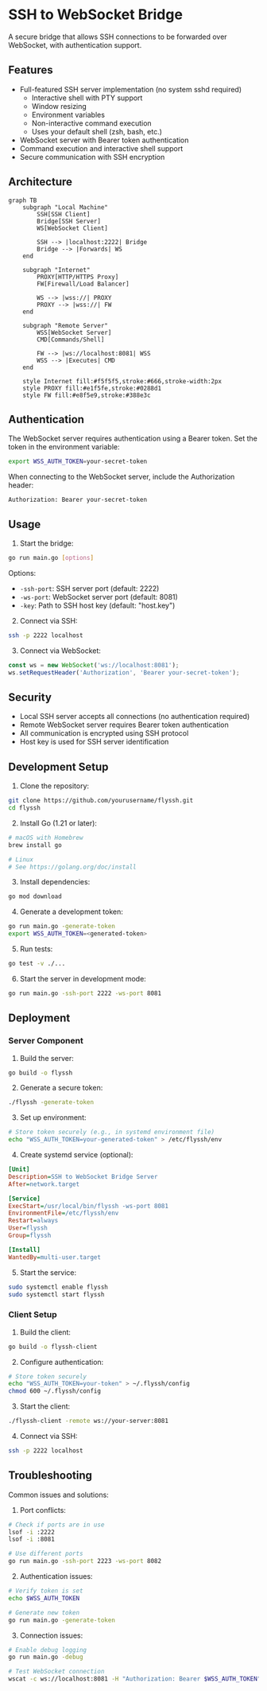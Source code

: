 # SSH to WebSocket Bridge

A secure bridge that allows SSH connections to be forwarded over WebSocket, with authentication support.

## Features

- Full-featured SSH server implementation (no system sshd required)
  * Interactive shell with PTY support
  * Window resizing
  * Environment variables
  * Non-interactive command execution
  * Uses your default shell (zsh, bash, etc.)
- WebSocket server with Bearer token authentication
- Command execution and interactive shell support
- Secure communication with SSH encryption

## Architecture

```mermaid
graph TB
    subgraph "Local Machine"
        SSH[SSH Client]
        Bridge[SSH Server]
        WS[WebSocket Client]
        
        SSH --> |localhost:2222| Bridge
        Bridge --> |Forwards| WS
    end

    subgraph "Internet"
        PROXY[HTTP/HTTPS Proxy]
        FW[Firewall/Load Balancer]
        
        WS --> |wss://| PROXY
        PROXY --> |wss://| FW
    end

    subgraph "Remote Server"
        WSS[WebSocket Server]
        CMD[Commands/Shell]
        
        FW --> |ws://localhost:8081| WSS
        WSS --> |Executes| CMD
    end

    style Internet fill:#f5f5f5,stroke:#666,stroke-width:2px
    style PROXY fill:#e1f5fe,stroke:#0288d1
    style FW fill:#e8f5e9,stroke:#388e3c
```

## Authentication

The WebSocket server requires authentication using a Bearer token. Set the token in the environment variable:

```bash
export WSS_AUTH_TOKEN=your-secret-token
```

When connecting to the WebSocket server, include the Authorization header:

```
Authorization: Bearer your-secret-token
```

## Usage

1. Start the bridge:
```bash
go run main.go [options]
```

Options:
- `-ssh-port`: SSH server port (default: 2222)
- `-ws-port`: WebSocket server port (default: 8081)
- `-key`: Path to SSH host key (default: "host.key")

2. Connect via SSH:
```bash
ssh -p 2222 localhost
```

3. Connect via WebSocket:
```javascript
const ws = new WebSocket('ws://localhost:8081');
ws.setRequestHeader('Authorization', 'Bearer your-secret-token');
```

## Security

- Local SSH server accepts all connections (no authentication required)
- Remote WebSocket server requires Bearer token authentication
- All communication is encrypted using SSH protocol
- Host key is used for SSH server identification

## Development Setup

1. Clone the repository:
```bash
git clone https://github.com/yourusername/flyssh.git
cd flyssh
```

2. Install Go (1.21 or later):
```bash
# macOS with Homebrew
brew install go

# Linux
# See https://golang.org/doc/install
```

3. Install dependencies:
```bash
go mod download
```

4. Generate a development token:
```bash
go run main.go -generate-token
export WSS_AUTH_TOKEN=<generated-token>
```

5. Run tests:
```bash
go test -v ./...
```

6. Start the server in development mode:
```bash
go run main.go -ssh-port 2222 -ws-port 8081
```

## Deployment

### Server Component

1. Build the server:
```bash
go build -o flyssh
```

2. Generate a secure token:
```bash
./flyssh -generate-token
```

3. Set up environment:
```bash
# Store token securely (e.g., in systemd environment file)
echo "WSS_AUTH_TOKEN=your-generated-token" > /etc/flyssh/env
```

4. Create systemd service (optional):
```ini
[Unit]
Description=SSH to WebSocket Bridge Server
After=network.target

[Service]
ExecStart=/usr/local/bin/flyssh -ws-port 8081
EnvironmentFile=/etc/flyssh/env
Restart=always
User=flyssh
Group=flyssh

[Install]
WantedBy=multi-user.target
```

5. Start the service:
```bash
sudo systemctl enable flyssh
sudo systemctl start flyssh
```

### Client Setup

1. Build the client:
```bash
go build -o flyssh-client
```

2. Configure authentication:
```bash
# Store token securely
echo "WSS_AUTH_TOKEN=your-token" > ~/.flyssh/config
chmod 600 ~/.flyssh/config
```

3. Start the client:
```bash
./flyssh-client -remote ws://your-server:8081
```

4. Connect via SSH:
```bash
ssh -p 2222 localhost
```

## Troubleshooting

Common issues and solutions:

1. Port conflicts:
```bash
# Check if ports are in use
lsof -i :2222
lsof -i :8081

# Use different ports
go run main.go -ssh-port 2223 -ws-port 8082
```

2. Authentication issues:
```bash
# Verify token is set
echo $WSS_AUTH_TOKEN

# Generate new token
go run main.go -generate-token
```

3. Connection issues:
```bash
# Enable debug logging
go run main.go -debug

# Test WebSocket connection
wscat -c ws://localhost:8081 -H "Authorization: Bearer $WSS_AUTH_TOKEN"
```